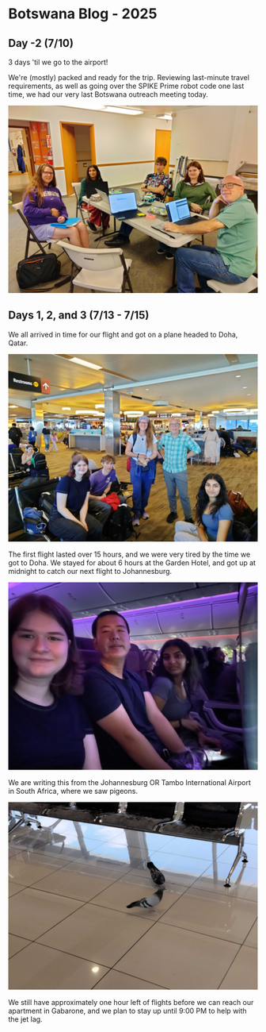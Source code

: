 # Botswana Blog - 2025

## Day -2 (7/10)

3 days 'til we go to the airport!

We're (mostly) packed and ready for the trip. Reviewing last-minute travel requirements, as well as going over the SPIKE Prime robot code one last time, we had our very last Botswana outreach meeting today.

![Our last planning meeting](botswana_images/Planning%20meeting.jpg)

## Days 1, 2, and 3 (7/13 - 7/15)

We all arrived in time for our flight and got on a plane headed to Doha, Qatar.

![Group photo in the airport](botswana_images/Airport.jpg)

The first flight lasted over 15 hours, and we were very tired by the time we got to Doha. We stayed for about 6 hours at the Garden Hotel, and got up at midnight to catch our next flight to Johannesburg.

![Row 16 on our first flight](botswana_images/Airplane.jpg)

We are writing this from the Johannesburg OR Tambo International Airport in South Africa, where we saw pigeons. 

![Pigeons in the Johannesburg OR Tambo International Airport](botswana_images/Pigeons.jpg)

We still have approximately one hour left of flights before we can reach our apartment in Gabarone, and we plan to stay up until 9:00 PM to help with the jet lag.